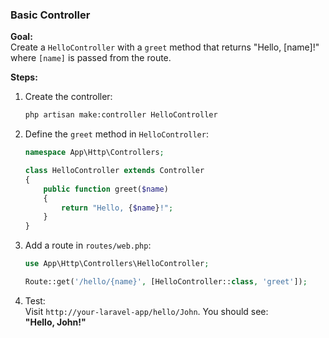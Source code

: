 ### **Basic Controller**

**Goal:**  
Create a `HelloController` with a `greet` method that returns "Hello, [name]!" where `[name]` is passed from the route.

**Steps:**

1. Create the controller:
   ```bash
   php artisan make:controller HelloController
   ```

2. Define the `greet` method in `HelloController`:
   ```php
   namespace App\Http\Controllers;

   class HelloController extends Controller
   {
       public function greet($name)
       {
           return "Hello, {$name}!";
       }
   }
   ```

3. Add a route in `routes/web.php`:
   ```php
   use App\Http\Controllers\HelloController;

   Route::get('/hello/{name}', [HelloController::class, 'greet']);
   ```

4. Test:  
   Visit `http://your-laravel-app/hello/John`. You should see:  
   **"Hello, John!"**
